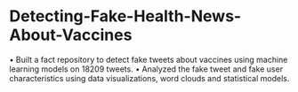 # Detecting-Fake-Health-News-About-Vaccines
• Built a fact repository to detect fake tweets about vaccines using machine learning models on 18209 tweets.
• Analyzed the fake tweet and fake user characteristics using data visualizations, word clouds and statistical models.

